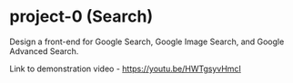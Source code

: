 # project-0 (Search)
Design a front-end for Google Search, Google Image Search, and Google Advanced Search.


Link to demonstration video - https://youtu.be/HWTgsyvHmcI

